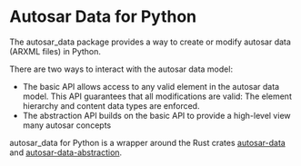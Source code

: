 # Autosar Data for Python

The autosar_data package provides a way to create or modify autosar data (ARXML files) in Python.

There are two ways to interact with the autosar data model:

- The basic API allows access to any valid element in the autosar data model.
  This API guarantees that all modifications are valid: The element hierarchy and content data types are enforced.
- The abstraction API builds on the basic API to provide a high-level view many autosar concepts

autosar_data for Python is a wrapper around the Rust crates [autosar-data](https://docs.rs/autosar-data/latest/autosar_data/) and [autosar-data-abstraction](https://docs.rs/autosar-data-abstraction/latest/autosar_data_abstraction/).
